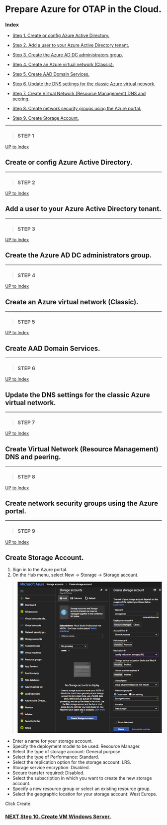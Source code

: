 
# Prepare Azure for OTAP in the Cloud.

### **Index**

- [Step 1. Create or config Azure Active Directory.](#step-1)

- [Step 2. Add a user to your Azure Active Directory tenant.](#step-2)
    
- [Step 3. Create the Azure AD DC administrators group.](#step-3)
          
- [Step 4. Create an Azure virtual network (Classic).](#step-4)

- [Step 5. Create AAD Domain Services.](#step-5)

- [Step 6. Update the DNS settings for the classic Azure virtual network.](#step-6)

- [Step 7. Create Virtual Network (Resource Management) DNS and peering.](#step-7)

- [Step 8. Create network security groups using the Azure portal.](#step-8)

- [Step 9. Create Storage Account.](#step-9)



---
>
>
> ### **STEP 1**
[UP to Index](#index)


## Create or config Azure Active Directory.



---
>
>
> ### **STEP 2**
[UP to Index](#index)


## Add a user to your Azure Active Directory tenant.





---
>
>
> ### **STEP 3**
[UP to Index](#index)


## Create the Azure AD DC administrators group.






---
>
>
> ### **STEP 4**
[UP to Index](#index)


## Create an Azure virtual network (Classic).








---
>
>
> ### **STEP 5**
[UP to Index](#index)


## Create AAD Domain Services.










---
>
>
> ### **STEP 6**
[UP to Index](#index)


## Update the DNS settings for the classic Azure virtual network.












---
>
>
> ### **STEP 7**
[UP to Index](#index)


## Create Virtual Network (Resource Management) DNS and peering.











---
>
>
> ### **STEP 8**
[UP to Index](#index)


## Create network security groups using the Azure portal.












---
>
>
> ### **STEP 9**
[UP to Index](#index)


## Create Storage Account.

1. Sign in to the Azure portal.
2. On the Hub menu, select New -> Storage -> Storage account.
> <img src="/Images/09-StorageAccount/01-CreateStorageAccount.png" width="600"/> 

- Enter a name for your storage account.
- Specify the deployment model to be used: Resource Manager.
- Select the type of storage account: General purpose.
- Select the type of Performance: Standard.
- Select the replication option for the storage account: LRS.
- Storage service encryption: Disabled.
- Secure transfer required: Disabled.
- Select the subscription in which you want to create the new storage account.
- Specify a new resource group or select an existing resource group. 
- Select the geographic location for your storage account: West Europe.

Click Create.


### [NEXT Step 10. Create VM Windows Server.](Step10) 



